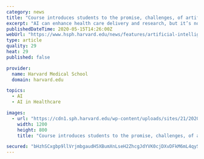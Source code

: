 ```yaml
---
category: news
title: "Course introduces students to the promise, challenges, of artificial intelligence in health"
excerpt: "AI can enhance health care delivery and research, but it’s not a replacement for the knowledge and skill of providers and scientists."
publishedDateTime: 2020-05-15T14:26:00Z
webUrl: "https://www.hsph.harvard.edu/news/features/artificial-intelligence-health-covid/"
type: article
quality: 29
heat: 29
published: false

provider:
  name: Harvard Medical School
  domain: harvard.edu

topics:
  - AI
  - AI in Healthcare

images:
  - url: "https://cdn1.sph.harvard.edu/wp-content/uploads/sites/21/2020/05/AI.jpg"
    width: 1200
    height: 800
    title: "Course introduces students to the promise, challenges, of artificial intelligence in health"

secured: "bHzhSCxgbp9llVrjmbgaudH5XBumXnLseH2ZhcgJdYVK0cjDXvDFkM6mL4qyStQxtcxgkAxOEjHCBq/0LiW9oKaqiL2WAnyoJcIGuyqKMUxqtFW3OaJaNwXe8H2f25hdGiiU0uixw18TbjcPsvvfaw4IbjQmfq2Ko5LRfLKfQU/FaFhWhHYy3+jD9jkuYBZIXV4/Q94Y9ARcpsWZ1nrBxGe2hQfjlsLFlPM+L6SFBdXBhx3IKqqwmuAq2IeY+1YauFxd/B1mWTtrXstpts0uEcrhQ5QeBgNl/6Pe/s60XOOsCV9oWH1Fejpca73FFS+Jj3rmn17WY1zAU2of/X0YOFCyxx5VSSTcim7/ki4Zt/y3ioIiX0Z7AwKC99RGZSA+EvTg1+UPDtSHhfnOzIyae6caRXQkPU4JXgMhVD0lvFV5rIz4Hp1wSK12EtG2Am8AeTrHlgaimXLjzyELSvtIiKakd2/Qt+O+/K1FP/0h8cI=;2wD+610MXtWSpy+MX70EMg=="
---
```


